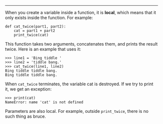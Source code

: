 ----------------------------------

When you create a variable inside a function, it is <span>**local**</span>, which means that it only exists inside the function. For example:

    def cat_twice(part1, part2):
        cat = part1 + part2
        print_twice(cat)

This function takes two arguments, concatenates them, and prints the result twice. Here is an example that uses it:

    >>> line1 = 'Bing tiddle '
    >>> line2 = 'tiddle bang.'
    >>> cat_twice(line1, line2)
    Bing tiddle tiddle bang.
    Bing tiddle tiddle bang.

When `cat_twice` terminates, the variable <span>cat</span> is destroyed. If we try to print it, we get an exception:

    >>> print(cat)
    NameError: name 'cat' is not defined

Parameters are also local. For example, outside `print_twice`, there is no such thing as <span>bruce</span>.

